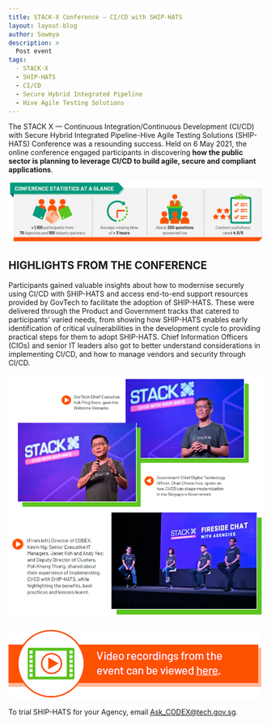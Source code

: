 ```yaml
---
title: STACK-X Conference — CI/CD with SHIP-HATS
layout: layout-blog
author: Sowmya
description: >
  Post event
tags:
  - STACK-X
  - SHIP-HATS
  - CI/CD
  - Secure Hybrid Integrated Pipeline
  - Hive Agile Testing Solutions
---
```


The STACK X — Continuous Integration/Continuous Development (CI/CD) with Secure Hybrid Integrated Pipeline-Hive Agile Testing Solutions (SHIP-HATS) Conference was a resounding success. Held on 6 May 2021, the online conference engaged participants in discovering **how the public sector is planning to leverage CI/CD to build agile, secure and compliant applications**. 

![Stats_table](/assets/img/STACK-X-stats.jpg)

## HIGHLIGHTS FROM THE CONFERENCE 

Participants gained valuable insights about how to modernise securely using CI/CD with SHIP-HATS and access end-to-end support resources provided by GovTech to facilitate the adoption of SHIP-HATS. These were delivered through the Product and Government tracks that catered to participants’ varied needs, from showing how SHIP-HATS enables early identification of critical vulnerabilities in the development cycle to providing practical steps for them to adopt SHIP-HATS. Chief Information Officers (CIOs) and senior IT leaders also got to better understand considerations in implementing CI/CD, and how to manage vendors and security through CI/CD. 

![SpeakersPhoto01](/assets/img/stackx-speakers01.png)
![SpeakersPhoto01](/assets/img/stackx-speakers02.png)

[![Video_recording](/assets/img/video-record-img.png)](https://www.developer.tech.gov.sg/communities/events/stack-x-conference)

To trial SHIP-HATS for your Agency, email Ask_CODEX@tech.gov.sg.
